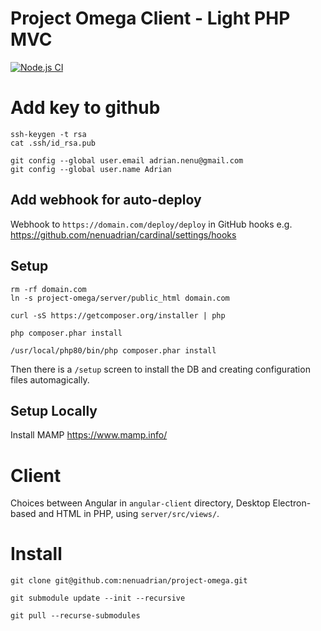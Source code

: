 # Project Omega Client - Light PHP MVC

[![Node.js CI](https://github.com/nenuadrian/project-omega-client/actions/workflows/node.js.yml/badge.svg)](https://github.com/nenuadrian/project-omega-client/actions/workflows/node.js.yml)

# Add key to github 
```
ssh-keygen -t rsa
cat .ssh/id_rsa.pub

git config --global user.email adrian.nenu@gmail.com
git config --global user.name Adrian
```

## Add webhook for auto-deploy

Webhook to `https://domain.com/deploy/deploy` in GitHub hooks e.g. https://github.com/nenuadrian/cardinal/settings/hooks

## Setup

```
rm -rf domain.com
ln -s project-omega/server/public_html domain.com
```

```
curl -sS https://getcomposer.org/installer | php

php composer.phar install

/usr/local/php80/bin/php composer.phar install
```

Then there is a `/setup` screen to install the DB and creating configuration files automagically.

## Setup Locally

Install MAMP https://www.mamp.info/


# Client

Choices between Angular in `angular-client` directory, Desktop Electron-based and HTML in PHP, using `server/src/views/`.

# Install

```
git clone git@github.com:nenuadrian/project-omega.git

git submodule update --init --recursive

git pull --recurse-submodules
```
